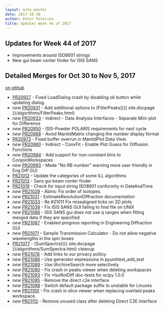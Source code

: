 ```yaml
---
layout: onto_master
date: 2017-10-30
author: Peter Peterson
title: Updates Week 44 of 2017
---
```

Updates for Week 44 of 2017
---------------------------
* Improvements around ISO8601 strings
* New gui beam center finder for ISIS SANS

Detailed Merges for Oct 30 to Nov 5, 2017
-----------------------------------------
[on github](https://github.com/mantidproject/mantid/pulls?q=is%3Apr+merged%3A2017-10-31..2017-11-05)

* [PR20927](https://github.com/mantidproject/mantid/pull/20927) - Fixed LoadDialog crash by disabling ok button while updating dialog.
* *new* [PR20931](https://github.com/mantidproject/mantid/pull/20931) - Add additional options to [FilterPeaks]({{ site.docpage }}/algorithms/FilterPeaks.html)
* *new* [PR20933](https://github.com/mantidproject/mantid/pull/20933) - Indirect - Data Analysis Interfaces - Separate Mini-plot for Difference
* *new* [PR20950](https://github.com/mantidproject/mantid/pull/20950) - ISIS-Powder POLARIS requirements for next cycle
* *new* [PR20968](https://github.com/mantidproject/mantid/pull/20968) - Avoid MantidMatrix changing the number display format
* [PR20973](https://github.com/mantidproject/mantid/pull/20973) - Fixed buffer overrun in MantidPlot Data View.
* *new* [PR20980](https://github.com/mantidproject/mantid/pull/20980) - Indirect - ConvFit - Enable Plot Guess for Diffusion Functions
* *new* [PR20984](https://github.com/mantidproject/mantid/pull/20984) - Add support for non-constant bins to ConjoinWorkspaces
* *new* [PR20993](https://github.com/mantidproject/mantid/pull/20993) - Made "No RB number" warning more user friendly in Eng Diff GUI
* [PR21012](https://github.com/mantidproject/mantid/pull/21012) - Update the categories of some ILL algorithms
* [PR21013](https://github.com/mantidproject/mantid/pull/21013) - Sans gui beam center finder
* [PR21019](https://github.com/mantidproject/mantid/pull/21019) - Check for input string ISO8601 conformity in DateAndTime
* *new* [PR21029](https://github.com/mantidproject/mantid/pull/21029) - Abins: Fix order of isotopes.
* *new* [PR21031](https://github.com/mantidproject/mantid/pull/21031) - EstimateResolutionDiffraction documentation
* *new* [PR21033](https://github.com/mantidproject/mantid/pull/21033) - Re #21011 Fix missaligned ticks on 2D plots
* *new* [PR21039](https://github.com/mantidproject/mantid/pull/21039) - Fix ISIS SANS GUI failing to find file on UNIX
* *new* [PR21066](https://github.com/mantidproject/mantid/pull/21066) - ISIS SANS gui does not use q ranges when fitting merged data if they are specified
* *new* [PR21067](https://github.com/mantidproject/mantid/pull/21067) - Enabled progress reporting in Engineering Diffraction GUI
* *new* [PR21071](https://github.com/mantidproject/mantid/pull/21071) - Sample Transmission Calculator - Do not allow negative wavelengths in the spin boxes
* [PR21077](https://github.com/mantidproject/mantid/pull/21077) - [SumSpectra]({{ site.docpage }}/algorithms/SumSpectra.html) cleanup
* *new* [PR21078](https://github.com/mantidproject/mantid/pull/21078) - Add links to our privacy pollicy
* *new* [PR21086](https://github.com/mantidproject/mantid/pull/21086) - Use generator expressions in pyunittest_add_test
* *new* [PR21089](https://github.com/mantidproject/mantid/pull/21089) - Use IArchiveSearch more selectively
* *new* [PR21090](https://github.com/mantidproject/mantid/pull/21090) - Fix crash in peaks viewer when deleting workspaces
* *new* [PR21093](https://github.com/mantidproject/mantid/pull/21093) - Fix *IsoRotDiff doc-tests for scipy 1.0.0
* *new* [PR21095](https://github.com/mantidproject/mantid/pull/21095) - Remove the direct c2e interface
* *new* [PR21098](https://github.com/mantidproject/mantid/pull/21098) - Switch default package suffix to unstable for Linuxes
* *new* [PR21100](https://github.com/mantidproject/mantid/pull/21100) - Fix crash in slice viewer when replacing overlaid peaks workspace.
* *new* [PR21112](https://github.com/mantidproject/mantid/pull/21112) - Remove unused class after deleting Direct C2E interface
